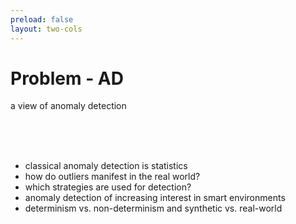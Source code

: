 ```yaml
---
preload: false
layout: two-cols
---
```


# Problem - AD

a view of anomaly detection

<br>
<br>
<br>

- classical anomaly detection is statistics
- how do outliers manifest in the real world?
- which strategies are used for detection?
- anomaly detection of increasing interest in smart environments
- determinism vs. non-determinism and synthetic vs. real-world

<Bar title="Machine Learning for Safer Smart Environments"/>
